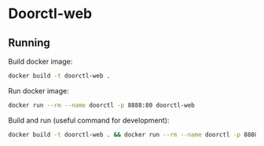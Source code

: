 # Doorctl-web

## Running

Build docker image:

```sh
docker build -t doorctl-web .
```

Run docker image:

```sh
docker run --rm --name doorctl -p 8888:80 doorctl-web
```

Build and run (useful command for development):

```sh
docker build -t doorctl-web . && docker run --rm --name doorctl -p 8888:80 doorctl-web
```
